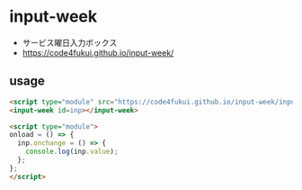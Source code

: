 # input-week

- サービス曜日入力ボックス
- https://code4fukui.github.io/input-week/

## usage

```html
<script type="module" src="https://code4fukui.github.io/input-week/input-week.js"></script>
<input-week id=inp></input-week>

<script type="module">
onload = () => {
  inp.onchange = () => {
    console.log(inp.value);
  };
};
</script>
```
